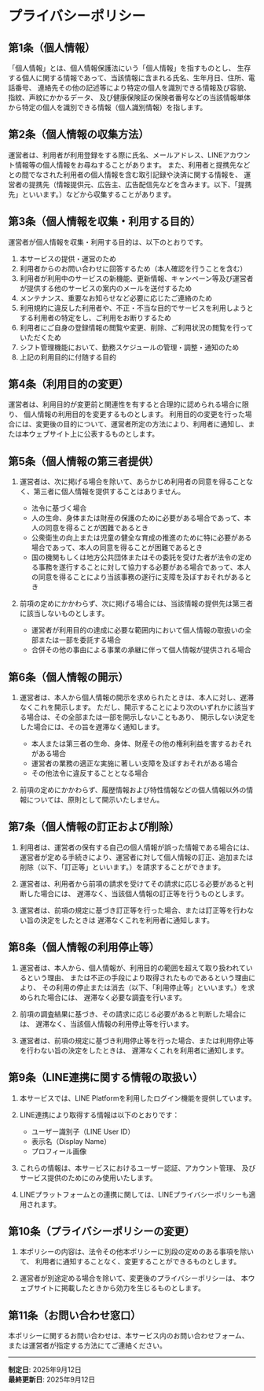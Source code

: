 # プライバシーポリシー

## 第1条（個人情報）

「個人情報」とは、個人情報保護法にいう「個人情報」を指すものとし、
生存する個人に関する情報であって、当該情報に含まれる氏名、生年月日、住所、電話番号、
連絡先その他の記述等により特定の個人を識別できる情報及び容貌、指紋、声紋にかかるデータ、
及び健康保険証の保険者番号などの当該情報単体から特定の個人を識別できる情報（個人識別情報）を指します。

## 第2条（個人情報の収集方法）

運営者は、利用者が利用登録をする際に氏名、メールアドレス、LINEアカウント情報等の個人情報をお尋ねすることがあります。
また、利用者と提携先などとの間でなされた利用者の個人情報を含む取引記録や決済に関する情報を、
運営者の提携先（情報提供元、広告主、広告配信先などを含みます。以下、「提携先」といいます。）などから収集することがあります。

## 第3条（個人情報を収集・利用する目的）

運営者が個人情報を収集・利用する目的は、以下のとおりです。

1. 本サービスの提供・運営のため
2. 利用者からのお問い合わせに回答するため（本人確認を行うことを含む）
3. 利用者が利用中のサービスの新機能、更新情報、キャンペーン等及び運営者が提供する他のサービスの案内のメールを送付するため
4. メンテナンス、重要なお知らせなど必要に応じたご連絡のため
5. 利用規約に違反した利用者や、不正・不当な目的でサービスを利用しようとする利用者の特定をし、ご利用をお断りするため
6. 利用者にご自身の登録情報の閲覧や変更、削除、ご利用状況の閲覧を行っていただくため
7. シフト管理機能において、勤務スケジュールの管理・調整・通知のため
8. 上記の利用目的に付随する目的

## 第4条（利用目的の変更）

運営者は、利用目的が変更前と関連性を有すると合理的に認められる場合に限り、
個人情報の利用目的を変更するものとします。
利用目的の変更を行った場合には、変更後の目的について、運営者所定の方法により、利用者に通知し、または本ウェブサイト上に公表するものとします。

## 第5条（個人情報の第三者提供）

1. 運営者は、次に掲げる場合を除いて、あらかじめ利用者の同意を得ることなく、第三者に個人情報を提供することはありません。
   - 法令に基づく場合
   - 人の生命、身体または財産の保護のために必要がある場合であって、本人の同意を得ることが困難であるとき
   - 公衆衛生の向上または児童の健全な育成の推進のために特に必要がある場合であって、本人の同意を得ることが困難であるとき
   - 国の機関もしくは地方公共団体またはその委託を受けた者が法令の定める事務を遂行することに対して協力する必要がある場合であって、本人の同意を得ることにより当該事務の遂行に支障を及ぼすおそれがあるとき

2. 前項の定めにかかわらず、次に掲げる場合には、当該情報の提供先は第三者に該当しないものとします。
   - 運営者が利用目的の達成に必要な範囲内において個人情報の取扱いの全部または一部を委託する場合
   - 合併その他の事由による事業の承継に伴って個人情報が提供される場合

## 第6条（個人情報の開示）

1. 運営者は、本人から個人情報の開示を求められたときは、本人に対し、遅滞なくこれを開示します。
   ただし、開示することにより次のいずれかに該当する場合は、その全部または一部を開示しないこともあり、
   開示しない決定をした場合には、その旨を遅滞なく通知します。
   - 本人または第三者の生命、身体、財産その他の権利利益を害するおそれがある場合
   - 運営者の業務の適正な実施に著しい支障を及ぼすおそれがある場合
   - その他法令に違反することとなる場合

2. 前項の定めにかかわらず、履歴情報および特性情報などの個人情報以外の情報については、原則として開示いたしません。

## 第7条（個人情報の訂正および削除）

1. 利用者は、運営者の保有する自己の個人情報が誤った情報である場合には、
   運営者が定める手続きにより、運営者に対して個人情報の訂正、追加または削除（以下、「訂正等」といいます。）を請求することができます。

2. 運営者は、利用者から前項の請求を受けてその請求に応じる必要があると判断した場合には、
   遅滞なく、当該個人情報の訂正等を行うものとします。

3. 運営者は、前項の規定に基づき訂正等を行った場合、または訂正等を行わない旨の決定をしたときは
   遅滞なくこれを利用者に通知します。

## 第8条（個人情報の利用停止等）

1. 運営者は、本人から、個人情報が、利用目的の範囲を超えて取り扱われているという理由、
   または不正の手段により取得されたものであるという理由により、
   その利用の停止または消去（以下、「利用停止等」といいます。）を求められた場合には、
   遅滞なく必要な調査を行います。

2. 前項の調査結果に基づき、その請求に応じる必要があると判断した場合には、
   遅滞なく、当該個人情報の利用停止等を行います。

3. 運営者は、前項の規定に基づき利用停止等を行った場合、または利用停止等を行わない旨の決定をしたときは、
   遅滞なくこれを利用者に通知します。

## 第9条（LINE連携に関する情報の取扱い）

1. 本サービスでは、LINE Platformを利用したログイン機能を提供しています。

2. LINE連携により取得する情報は以下のとおりです：
   - ユーザー識別子（LINE User ID）
   - 表示名（Display Name）
   - プロフィール画像

3. これらの情報は、本サービスにおけるユーザー認証、アカウント管理、
   及びサービス提供のためにのみ使用いたします。

4. LINEプラットフォームとの連携に関しては、LINEプライバシーポリシーも適用されます。

## 第10条（プライバシーポリシーの変更）

1. 本ポリシーの内容は、法令その他本ポリシーに別段の定めのある事項を除いて、
   利用者に通知することなく、変更することができるものとします。

2. 運営者が別途定める場合を除いて、変更後のプライバシーポリシーは、
   本ウェブサイトに掲載したときから効力を生じるものとします。

## 第11条（お問い合わせ窓口）

本ポリシーに関するお問い合わせは、本サービス内のお問い合わせフォーム、
または運営者が指定する方法にてご連絡ください。

---

**制定日**: 2025年9月12日  
**最終更新日**: 2025年9月12日
